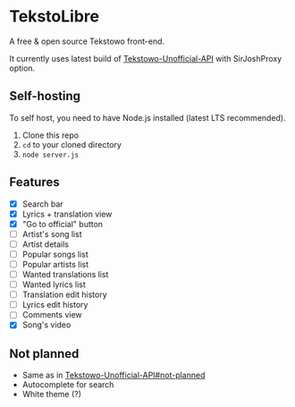 # TekstoLibre
A free &amp; open source Tekstowo front-end.

It currently uses latest build of [Tekstowo-Unofficial-API](https://github.com/Davilarek/Tekstowo-Unofficial-API) with SirJoshProxy option.
## Self-hosting
To self host, you need to have Node.js installed (latest LTS recommended).
  1. Clone this repo
  2. `cd` to your cloned directory
  3. `node server.js`

## Features
- [x] Search bar
- [x] Lyrics + translation view
- [x] "Go to official" button
- [ ] Artist's song list
- [ ] Artist details
- [ ] Popular songs list
- [ ] Popular artists list
- [ ] Wanted translations list
- [ ] Wanted lyrics list
- [ ] Translation edit history
- [ ] Lyrics edit history
- [ ] Comments view
- [x] Song's video

## Not planned
- Same as in [Tekstowo-Unofficial-API#not-planned](https://github.com/Davilarek/Tekstowo-Unofficial-API#not-planned)
- Autocomplete for search
- White theme (?)
